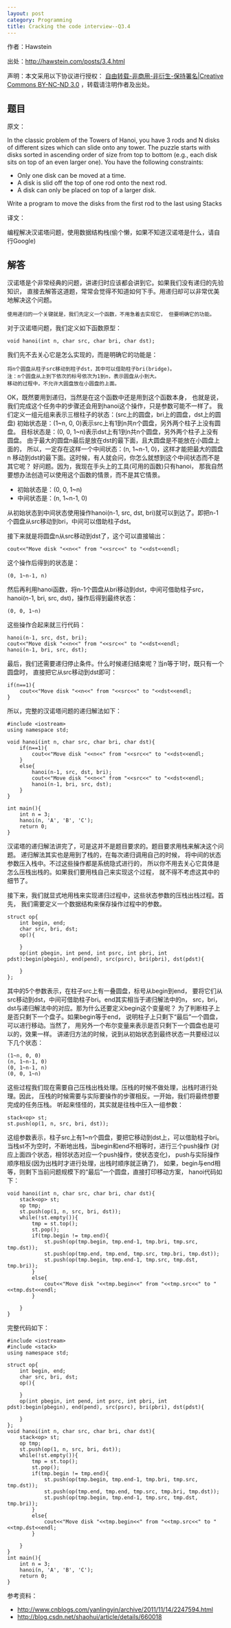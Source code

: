 ```yaml
---
layout: post
category: Programming
title: Cracking the code interview--Q3.4
---
```


作者：Hawstein

出处：<http://hawstein.com/posts/3.4.html>

声明：本文采用以下协议进行授权：
[自由转载-非商用-非衍生-保持署名|Creative Commons BY-NC-ND 3.0](http://creativecommons.org/licenses/by-nc-nd/3.0/deed.zh)
，转载请注明作者及出处。

## 题目

原文：

In the classic problem of the Towers of Hanoi, you have 3 rods and N 
disks of different sizes which can slide onto any tower. The puzzle 
starts with disks sorted in ascending order of size from top to 
bottom (e.g., each disk sits on top of an even larger one). You have 
the following constraints:

* Only one disk can be moved at a time.
* A disk is slid off the top of one rod onto the next rod.
* A disk can only be placed on top of a larger disk.

Write a program to move the disks from the first rod to the last 
using Stacks

译文：

编程解决汉诺塔问题，使用数据结构栈(偷个懒，如果不知道汉诺塔是什么，请自行Google)

## 解答

汉诺塔是个非常经典的问题，讲递归时应该都会讲到它。如果我们没有递归的先验知识，
直接去解答这道题，常常会觉得不知道如何下手。用递归却可以非常优美地解决这个问题。

`使用递归的一个关键就是，我们先定义一个函数，不用急着去实现它，
但要明确它的功能。`

对于汉诺塔问题，我们定义如下函数原型：

	void hanoi(int n, char src, char bri, char dst);
	
我们先不去关心它是怎么实现的，而是明确它的功能是：

	将n个圆盘从柱子src移动到柱子dst，其中可以借助柱子bri(bridge)。
	注：n个圆盘从上到下依次的标号依次为1到n，表示圆盘从小到大。
	移动的过程中，不允许大圆盘放在小圆盘的上面。
	
OK，既然要用到递归，当然是在这个函数中还是用到这个函数本身，
也就是说，我们完成这个任务中的步骤还会用到hanoi这个操作，只是参数可能不一样了。
我们定义一组元组来表示三根柱子的状态：(src上的圆盘，bri上的圆盘，dst上的圆盘)
初始状态是：(1~n, 0, 0)表示src上有1到n共n个圆盘，另外两个柱子上没有圆盘。
目标状态是：(0, 0, 1~n)表示dst上有1到n共n个圆盘，另外两个柱子上没有圆盘。
由于最大的圆盘n最后是放在dst的最下面，且大圆盘是不能放在小圆盘上面的，
所以，一定存在这样一个中间状态：(n, 1~n-1, 0)，这样才能把最大的圆盘n
移动到dst的最下面。这时候，有人就会问，你怎么就想到这个中间状态而不是其它呢？
好问题。因为，我现在手头上的工具(可用的函数)只有hanoi，
那我自然要想办法创造可以使用这个函数的情景，而不是其它情景。

* 初始状态是：(0, 0, 1~n)
* 中间状态是：(n, 1~n-1, 0)

从初始状态到中间状态使用操作hanoi(n-1, src, dst, bri)就可以到达了。即把n-1
个圆盘从src移动到bri，中间可以借助柱子dst。

接下来就是将圆盘n从src移动到dst了，这个可以直接输出：

	cout<<"Move disk "<<n<<" from "<<src<<" to "<<dst<<endl;
	
这个操作后得到的状态是：

	(0, 1~n-1, n)
	
然后再利用hanoi函数，将n-1个圆盘从bri移动到dst，中间可借助柱子src，
hanoi(n-1, bri, src, dst)，操作后得到最终状态：

	(0, 0, 1~n)

这些操作合起来就三行代码：

	hanoi(n-1, src, dst, bri);
	cout<<"Move disk "<<n<<" from "<<src<<" to "<<dst<<endl;
	hanoi(n-1, bri, src, dst);
	
最后，我们还需要递归停止条件。什么时候递归结束呢？当n等于1时，既只有一个圆盘时，
直接把它从src移动到dst即可：

	if(n==1){
		cout<<"Move disk "<<n<<" from "<<src<<" to "<<dst<<endl;
	}

所以，完整的汉诺塔问题的递归解法如下：

	#include <iostream>
	using namespace std;

	void hanoi(int n, char src, char bri, char dst){
		if(n==1){
			cout<<"Move disk "<<n<<" from "<<src<<" to "<<dst<<endl;
		}
		else{
			hanoi(n-1, src, dst, bri);
			cout<<"Move disk "<<n<<" from "<<src<<" to "<<dst<<endl;
			hanoi(n-1, bri, src, dst);
		}
	}

	int main(){
		int n = 3;
		hanoi(n, 'A', 'B', 'C');
		return 0;
	}

汉诺塔的递归解法讲完了，可是这并不是题目要求的。题目要求用栈来解决这个问题。
递归解法其实也是用到了栈的，在每次递归调用自己的时候，
将中间的状态参数压入栈中。不过这些操作都是系统隐式进行的，
所以你不用去关心它具体是怎么压栈出栈的。如果我们要用栈自己来实现这个过程，
就不得不考虑这其中的细节了。

接下来，我们就显式地用栈来实现递归过程中，这些状态参数的压栈出栈过程。首先，
我们需要定义一个数据结构来保存操作过程中的参数。

	struct op{
		int begin, end;
		char src, bri, dst;
		op(){

		}
		op(int pbegin, int pend, int psrc, int pbri, int pdst):begin(pbegin), end(pend), src(psrc), bri(pbri), dst(pdst){

		}
	};

其中的5个参数表示，在柱子src上有一叠圆盘，标号从begin到end，
要将它们从src移动到dst，中间可借助柱子bri。end其实相当于递归解法中的n，
src，bri，dst与递归解法中的对应。那为什么还要定义begin这个变量呢？
为了判断柱子上是否只剩下一个盘子。如果begin等于end，
说明柱子上只剩下“最后”一个圆盘，可以进行移动。当然了，
用另外一个布尔变量来表示是否只剩下一个圆盘也是可以的，效果一样。
讲递归方法的时候，说到从初始状态到最终状态一共要经过以下几个状态：

	(1~n, 0, 0)
	(n, 1~n-1, 0)
	(0, 1~n-1, n)
	(0, 0, 1~n)

这些过程我们现在需要自己压栈出栈处理。压栈的时候不做处理，出栈时进行处理。因此，
压栈的时候需要与实际要操作的步骤相反。一开始，我们将最终想要完成的任务压栈。
听起来怪怪的，其实就是往栈中压入一组参数：

    stack<op> st;
    st.push(op(1, n, src, bri, dst));

这组参数表示，柱子src上有1~n个圆盘，要把它移动到dst上，可以借助柱子bri。
当栈st不为空时，不断地出栈，当begin和end不相等时，进行三个push操作
(对应上面四个状态，相邻状态对应一个push操作，使状态变化)，
push与实际操作顺序相反(因为出栈时才进行处理，出栈时顺序就正确了)，
如果，begin与end相等，则剩下当前问题规模下的“最后”一个圆盘，直接打印移动方案，
hanoi代码如下：

	void hanoi(int n, char src, char bri, char dst){
		stack<op> st;
		op tmp;
		st.push(op(1, n, src, bri, dst));
		while(!st.empty()){
			tmp = st.top();
			st.pop();
			if(tmp.begin != tmp.end){
				st.push(op(tmp.begin, tmp.end-1, tmp.bri, tmp.src, tmp.dst));
				st.push(op(tmp.end, tmp.end, tmp.src, tmp.bri, tmp.dst));
				st.push(op(tmp.begin, tmp.end-1, tmp.src, tmp.dst, tmp.bri));
			}
			else{
				cout<<"Move disk "<<tmp.begin<<" from "<<tmp.src<<" to "<<tmp.dst<<endl;
			}

		}
	}

完整代码如下：

	#include <iostream>
	#include <stack>
	using namespace std;

	struct op{
		int begin, end;
		char src, bri, dst;
		op(){

		}
		op(int pbegin, int pend, int psrc, int pbri, int pdst):begin(pbegin), end(pend), src(psrc), bri(pbri), dst(pdst){

		}
	};
	void hanoi(int n, char src, char bri, char dst){
		stack<op> st;
		op tmp;
		st.push(op(1, n, src, bri, dst));
		while(!st.empty()){
			tmp = st.top();
			st.pop();
			if(tmp.begin != tmp.end){
				st.push(op(tmp.begin, tmp.end-1, tmp.bri, tmp.src, tmp.dst));
				st.push(op(tmp.end, tmp.end, tmp.src, tmp.bri, tmp.dst));
				st.push(op(tmp.begin, tmp.end-1, tmp.src, tmp.dst, tmp.bri));
			}
			else{
				cout<<"Move disk "<<tmp.begin<<" from "<<tmp.src<<" to "<<tmp.dst<<endl;
			}

		}
	}
	int main(){
		int n = 3;
		hanoi(n, 'A', 'B', 'C');
		return 0;
	}

参考资料：

* <http://www.cnblogs.com/yanlingyin/archive/2011/11/14/2247594.html>
* <http://blog.csdn.net/shaohui/article/details/660018>
